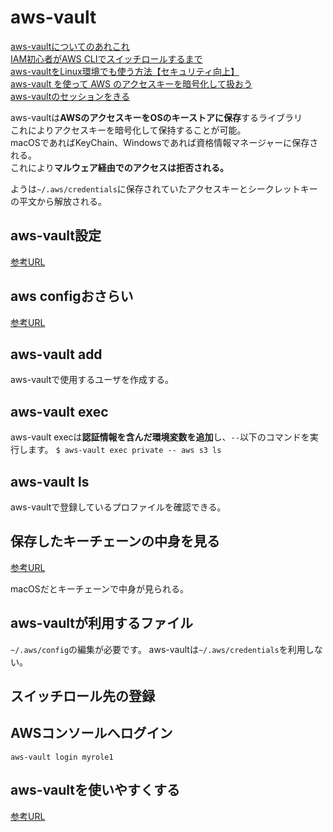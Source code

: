 # aws-vault
[aws-vaultについてのあれこれ](https://qiita.com/kangaechu/items/cb8f68e3866ee5af71c8)  
[IAM初心者がAWS CLIでスイッチロールするまで](https://dev.classmethod.jp/articles/switch-role-with-awscli/)  
[aws-vaultをLinux環境でも使う方法【セキュリティ向上】](https://hackers-high.com/aws/aws-vault-on-linux/)  
[aws-vault を使って AWS のアクセスキーを暗号化して扱おう](https://blog.microcms.io/aws-vault-introduction/)  
[aws-vaultのセッションをきる](https://www.qualimente.com/2018/10/22/how-to-use-aws-vault-to-managing-credentials-for-an-aws-account/)  

aws-vaultは**AWSのアクセスキーをOSのキーストアに保存**するライブラリ  
これによりアクセスキーを暗号化して保持することが可能。  
macOSであればKeyChain、Windowsであれば資格情報マネージャーに保存される。   
これにより**マルウェア経由でのアクセスは拒否される。**

ようは`~/.aws/credentials`に保存されていたアクセスキーとシークレットキーの平文から解放される。  

## aws-vault設定
[参考URL](https://dev.classmethod.jp/articles/cli-switch-role/)

## aws configおさらい
[参考URL](https://dev.classmethod.jp/articles/aws-cli-configuration-file-env-option/)

## aws-vault add

aws-vaultで使用するユーザを作成する。

## aws-vault exec

aws-vault execは**認証情報を含んだ環境変数を追加**し、`--`以下のコマンドを実行します。
`$ aws-vault exec private -- aws s3 ls`

## aws-vault ls

aws-vaultで登録しているプロファイルを確認できる。

## 保存したキーチェーンの中身を見る
[参考URL](https://qiita.com/minamijoyo/items/5ed3113434e51308ded1)

macOSだとキーチェーンで中身が見られる。


## aws-vaultが利用するファイル

`~/.aws/config`の編集が必要です。
aws-vaultは`~/.aws/credentials`を利用しない。

## スイッチロール先の登録


## AWSコンソールへログイン

`aws-vault login myrole1`

## aws-vaultを使いやすくする
[参考URL](https://qiita.com/kangaechu/items/cb8f68e3866ee5af71c8)
